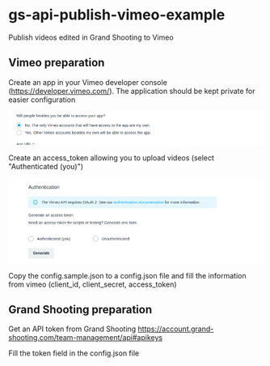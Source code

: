 # gs-api-publish-vimeo-example
Publish videos edited in Grand Shooting to Vimeo

## Vimeo preparation

Create an app in your Vimeo developer console (https://developer.vimeo.com/). The application should be kept private for easier configuration

![Private app](/img/private_app.png)


Create an access_token allowing you to upload videos (select "Authenticated (you)")

![create token](/img/generate_access_token.png)

Copy the config.sample.json to a config.json file and fill the information from vimeo (client_id, client_secret, access_token)


## Grand Shooting preparation

Get an API token from Grand Shooting
https://account.grand-shooting.com/team-management/api#apikeys

Fill the token field in the config.json file

